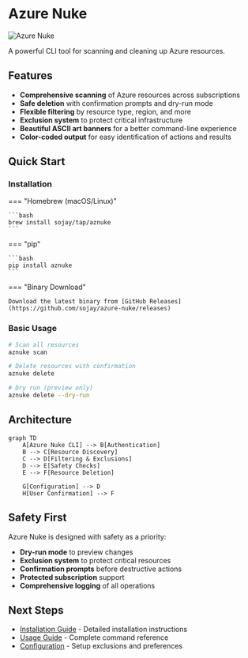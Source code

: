 # Azure Nuke

![Azure Nuke](https://res.cloudinary.com/dl2sohb5d/image/upload/v1746207381/aznuke.png)

A powerful CLI tool for scanning and cleaning up Azure resources.

## Features

- **Comprehensive scanning** of Azure resources across subscriptions
- **Safe deletion** with confirmation prompts and dry-run mode
- **Flexible filtering** by resource type, region, and more
- **Exclusion system** to protect critical infrastructure
- **Beautiful ASCII art banners** for a better command-line experience
- **Color-coded output** for easy identification of actions and results

## Quick Start

### Installation

=== "Homebrew (macOS/Linux)"

    ```bash
    brew install sojay/tap/aznuke
    ```

=== "pip"

    ```bash
    pip install aznuke
    ```

=== "Binary Download"

    Download the latest binary from [GitHub Releases](https://github.com/sojay/azure-nuke/releases)

### Basic Usage

```bash
# Scan all resources
aznuke scan

# Delete resources with confirmation
aznuke delete

# Dry run (preview only)
aznuke delete --dry-run
```

## Architecture

```mermaid
graph TD
    A[Azure Nuke CLI] --> B[Authentication]
    B --> C[Resource Discovery]
    C --> D[Filtering & Exclusions]
    D --> E[Safety Checks]
    E --> F[Resource Deletion]
    
    G[Configuration] --> D
    H[User Confirmation] --> F
```

## Safety First

Azure Nuke is designed with safety as a priority:

- **Dry-run mode** to preview changes
- **Exclusion system** to protect critical resources
- **Confirmation prompts** before destructive actions
- **Protected subscription** support
- **Comprehensive logging** of all operations

## Next Steps

- [Installation Guide](installation.md) - Detailed installation instructions
- [Usage Guide](usage.md) - Complete command reference
- [Configuration](configuration.md) - Setup exclusions and preferences 